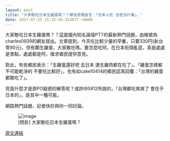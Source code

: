 ```yaml
---
layout: post
title: "大家敢吃日本生雞蛋嗎？？鄉民感慨留言：「日本人吃 怎麼沒什事」。"
date: 2017-07-25 15:25:54.523677 +0800
---
```


大家敢吃日本生雞蛋嗎？？這是國內知名論壇PTT的最新熱門話題，由帳號為charles0939的網友提出。文章提到，今天吃比較少量的早餐，只要330円(新台幣90元)，但有顆生雞蛋，大家敢吃嗎，要怎麼吃阿，在日本街頭亂逛，真是處處是景點，處處都是阿，徵求鄉民提供意見。

對此，有些鄉民表示：「生雞蛋還好吧 去日本 連生雞肉都在吃了」、「雞蛋怎樣都不可能乾淨的 不要吃比較好」，也有如cake10414的鄉民認真回覆：「台灣的雞蛋都敢吃了」。

究竟什麼才是原PO疑惑的解答呢？或許t95912所說的，「台灣都吃爽爽了 會在乎日本的」，是其中一種可能。

網路熱門話題，記者快抄與你一同討論。

<figure>
<img src="http://i.imgur.com/cKkjoTF.jpg" alt="image">
<figcaption>
[問卦] 大家敢吃日本生雞蛋嗎？
</figcaption>
</figure>

<a href = "https://www.ptt.cc/bbs/Gossiping/M.1500948863.A.BC6.html">原文連結</a>

